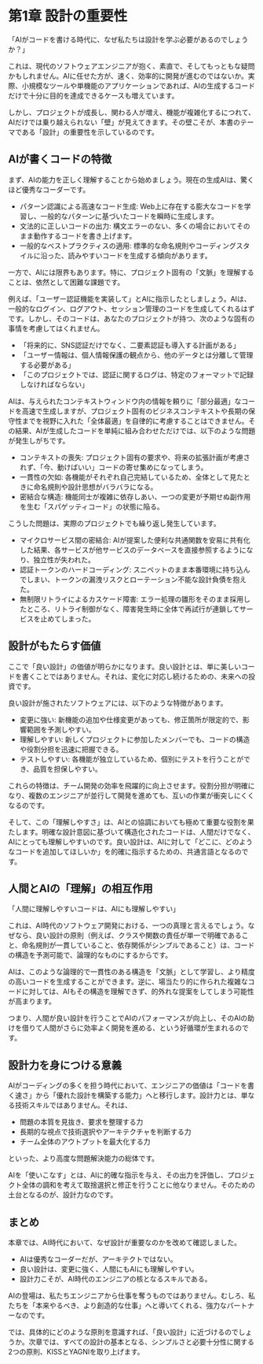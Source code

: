 # 第1章 設計の重要性

「AIがコードを書ける時代に、なぜ私たちは設計を学ぶ必要があるのでしょうか？」

これは、現代のソフトウェアエンジニアが抱く、素直で、そしてもっともな疑問かもしれません。AIに任せた方が、速く、効率的に開発が進むのではないか。実際、小規模なツールや単機能のアプリケーションであれば、AIの生成するコードだけで十分に目的を達成できるケースも増えています。

しかし、プロジェクトが成長し、関わる人が増え、機能が複雑化するにつれて、AIだけでは乗り越えられない「壁」が見えてきます。その壁こそが、本書のテーマである「設計」の重要性を示しているのです。

## AIが書くコードの特徴

まず、AIの能力を正しく理解することから始めましょう。現在の生成AIは、驚くほど優秀なコーダーです。

- パターン認識による高速なコード生成: Web上に存在する膨大なコードを学習し、一般的なパターンに基づいたコードを瞬時に生成します。
- 文法的に正しいコードの出力: 構文エラーのない、多くの場合においてそのまま動作するコードを書き上げます。
- 一般的なベストプラクティスの適用: 標準的な命名規則やコーディングスタイルに沿った、読みやすいコードを生成する傾向があります。

一方で、AIには限界もあります。特に、プロジェクト固有の「文脈」を理解することは、依然として困難な課題です。

例えば、「ユーザー認証機能を実装して」とAIに指示したとしましょう。AIは、一般的なログイン、ログアウト、セッション管理のコードを生成してくれるはずです。しかし、そのコードは、あなたのプロジェクトが持つ、次のような固有の事情を考慮してはくれません。

- 「将来的に、SNS認証だけでなく、二要素認証も導入する計画がある」
- 「ユーザー情報は、個人情報保護の観点から、他のデータとは分離して管理する必要がある」
- 「このプロジェクトでは、認証に関するログは、特定のフォーマットで記録しなければならない」

AIは、与えられたコンテキストウィンドウ内の情報を頼りに「部分最適」なコードを高速で生成しますが、プロジェクト固有のビジネスコンテキストや長期の保守性までを視野に入れた「全体最適」を自律的に考慮することはできません。その結果、AIが生成したコードを単純に組み合わせただけでは、以下のような問題が発生しがちです。

- コンテキストの喪失: プロジェクト固有の要求や、将来の拡張計画が考慮されず、「今、動けばいい」コードの寄せ集めになってしまう。
- 一貫性の欠如: 各機能がそれぞれ自己完結しているため、全体として見たときに命名規則や設計思想がバラバラになる。
- 密結合な構造: 機能同士が複雑に依存しあい、一つの変更が予期せぬ副作用を生む「スパゲッティコード」の状態に陥る。

こうした問題は、実際のプロジェクトでも繰り返し発生しています。

- マイクロサービス間の密結合: AIが提案した便利な共通関数を安易に共有化した結果、各サービスが他サービスのデータベースを直接参照するようになり、独立性が失われた。
- 認証トークンのハードコーディング: スニペットのまま本番環境に持ち込んでしまい、トークンの漏洩リスクとローテーション不能な設計負債を抱えた。
- 無制限リトライによるカスケード障害: エラー処理の雛形をそのまま採用したところ、リトライ制御がなく、障害発生時に全体で再試行が連鎖してサービスを止めてしまった。

## 設計がもたらす価値

ここで「良い設計」の価値が明らかになります。良い設計とは、単に美しいコードを書くことではありません。それは、変化に対応し続けるための、未来への投資です。

良い設計が施されたソフトウェアには、以下のような特徴があります。

- 変更に強い: 新機能の追加や仕様変更があっても、修正箇所が限定的で、影響範囲を予測しやすい。
- 理解しやすい: 新しくプロジェクトに参加したメンバーでも、コードの構造や役割分担を迅速に把握できる。
- テストしやすい: 各機能が独立しているため、個別にテストを行うことができ、品質を担保しやすい。

これらの特徴は、チーム開発の効率を飛躍的に向上させます。役割分担が明確になり、複数のエンジニアが並行して開発を進めても、互いの作業が衝突しにくくなるのです。

そして、この「理解しやすさ」は、AIとの協調においても極めて重要な役割を果たします。明確な設計意図に基づいて構造化されたコードは、人間だけでなく、AIにとっても理解しやすいのです。良い設計は、AIに対して「どこに、どのようなコードを追加してほしいか」を的確に指示するための、共通言語となるのです。

## 人間とAIの「理解」の相互作用

「人間に理解しやすいコードは、AIにも理解しやすい」

これは、AI時代のソフトウェア開発における、一つの真理と言えるでしょう。なぜなら、良い設計の原則（例えば、クラスや関数の責任が単一で明確であること、命名規則が一貫していること、依存関係がシンプルであること）は、コードの構造を予測可能で、論理的なものにするからです。

AIは、このような論理的で一貫性のある構造を「文脈」として学習し、より精度の高いコードを生成することができます。逆に、場当たり的に作られた複雑なコードに対しては、AIもその構造を理解できず、的外れな提案をしてしまう可能性が高まります。

つまり、人間が良い設計を行うことでAIのパフォーマンスが向上し、そのAIの助けを借りて人間がさらに効率よく開発を進める、という好循環が生まれるのです。

## 設計力を身につける意義

AIがコーディングの多くを担う時代において、エンジニアの価値は「コードを書く速さ」から「優れた設計を構築する能力」へと移行します。設計力とは、単なる技術スキルではありません。それは、

- 問題の本質を見抜き、要求を整理する力
- 長期的な視点で技術選択やアーキテクチャを判断する力
- チーム全体のアウトプットを最大化する力

といった、より高度な問題解決能力の総体です。

AIを「使いこなす」とは、AIに的確な指示を与え、その出力を評価し、プロジェクト全体の調和を考えて取捨選択と修正を行うことに他なりません。そのための土台となるのが、設計力なのです。

## まとめ

本章では、AI時代において、なぜ設計が重要なのかを改めて確認しました。

- AIは優秀なコーダーだが、アーキテクトではない。
- 良い設計は、変更に強く、人間にもAIにも理解しやすい。
- 設計力こそが、AI時代のエンジニアの核となるスキルである。

AIの登場は、私たちエンジニアから仕事を奪うものではありません。むしろ、私たちを「本来やるべき、より創造的な仕事」へと導いてくれる、強力なパートナーなのです。

では、具体的にどのような原則を意識すれば、「良い設計」に近づけるのでしょうか。次章では、すべての設計の基本となる、シンプルさと必要十分性に関する2つの原則、KISSとYAGNIを取り上げます。
